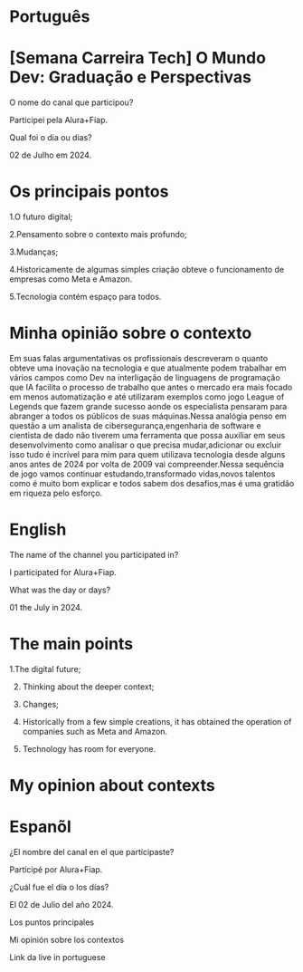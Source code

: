 # Português

# [Semana Carreira Tech] O Mundo Dev: Graduação e Perspectivas


O nome do canal que participou?

Participei pela Alura+Fiap.

Qual foi o dia ou dias?

02 de Julho em 2024.

# Os principais pontos

1.O futuro digital;

2.Pensamento sobre o contexto mais profundo;

3.Mudanças;

4.Historicamente de algumas simples criação obteve o funcionamento de empresas como Meta e Amazon.

5.Tecnologia contém espaço para todos. 



# Minha opinião sobre o contexto

<p>Em suas falas argumentativas os profissionais descreveram o quanto obteve uma inovação na tecnologia  e que atualmente podem trabalhar em vários campos como Dev na interligação de linguagens de programação que IA facilita o processo de trabalho que antes o mercado era mais focado em menos automatização e até utilizaram exemplos como jogo League of Legends que fazem grande sucesso  aonde os especialista pensaram para abranger a todos os públicos de suas máquinas.Nessa analógia penso em questão  a um analista de cibersegurança,engenharia  de software e cientista de dado  não tiverem uma ferramenta que possa auxiliar em seus  desenvolvimento como analisar o que precisa mudar,adicionar ou excluir isso tudo  é incrível  para mim para quem utilizava tecnologia desde alguns anos antes de 2024 por volta de 2009  vai compreender.Nessa sequência  de jogo vamos continuar estudando,transformado vidas,novos talentos como é muito bom explicar e todos sabem dos desafios,mas é uma gratidão em riqueza pelo esforço.</p>

# English

The name of the channel you participated in?

I participated for Alura+Fiap.

What was the day or days?

01 the July in 2024.

# The main points

1.The digital future;

2. Thinking about the deeper context;

3. Changes;

4. Historically from a few simple creations, it has obtained the operation of companies such as Meta and Amazon.

5. Technology has room for everyone.

# My opinion about contexts

# Espanõl


¿El nombre del canal en el que participaste?

Participé por Alura+Fiap.

¿Cuál fue el día o los días?

El 02 de Julio del año 2024.

Los puntos principales


Mi opinión sobre los contextos


Link da live in portuguese
